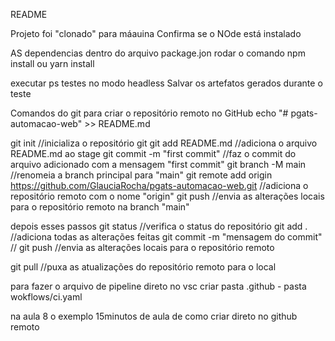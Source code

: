 README

Projeto foi "clonado" para máauina
Confirma se o NOde está instalado

AS dependencias dentro do arquivo  package.jon rodar o comando 
npm install ou yarn install

executar ps testes no modo headless
Salvar os artefatos gerados durante o teste



Comandos do git para criar o repositório remoto no GitHub
echo "# pgats-automacao-web" >> README.md

git init //inicializa o repositório git
git add README.md      //adiciona o arquivo README.md ao stage
git commit -m "first commit" //faz o commit do arquivo adicionado com a mensagem "first commit"
git branch -M main //renomeia a branch principal para "main"
git remote add origin https://github.com/GlauciaRocha/pgats-automacao-web.git  //adiciona o repositório remoto com o nome "origin"
git push  //envia as alterações locais para o repositório remoto na branch "main"

depois esses passos 
git status //verifica o status do repositório
git add . //adiciona todas as alterações feitas
git commit -m "mensagem do commit"       //
git push //envia as alterações locais para o repositório remoto

git pull //puxa as atualizações do repositório remoto para o local



para fazer o arquivo de pipeline direto no vsc criar pasta .github - pasta wokflows/ci.yaml

na aula 8 o exemplo 15minutos de aula de como criar direto no github remoto
